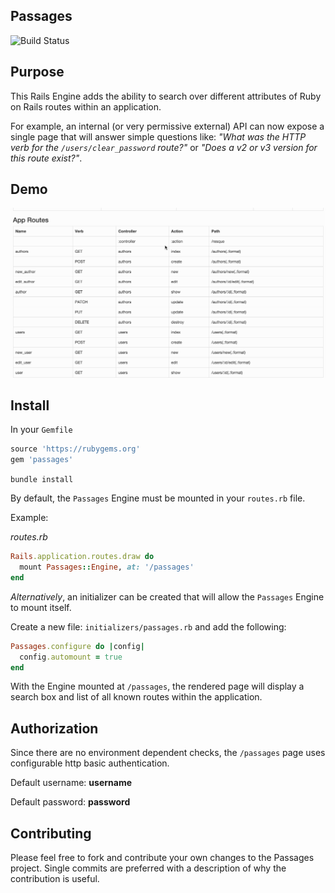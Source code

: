 ## Passages

![Build Status](https://travis-ci.org/yez/passages.svg?branch=master)

## Purpose

This Rails Engine adds the ability to search over different attributes of Ruby on Rails routes within an application.

For example, an internal (or very permissive external) API can now expose a single page that will answer simple questions like: *"What was the HTTP verb for the `/users/clear_password` route?"* or *"Does a v2 or v3 version for this route exist?"*.

## Demo

![Demo](demo.gif)

## Install

In your `Gemfile`

```ruby
source 'https://rubygems.org'
gem 'passages'
```

`bundle install`

By default, the `Passages` Engine must be mounted in your `routes.rb` file.

Example:

*routes.rb*

```ruby
Rails.application.routes.draw do
  mount Passages::Engine, at: '/passages'
end
```

*Alternatively*, an initializer can be created that will allow the `Passages` Engine to mount itself.

Create a new file: `initializers/passages.rb` and add the following:

```ruby
Passages.configure do |config|
  config.automount = true
end
```

With the Engine mounted at `/passages`, the rendered page will display a search box and list of all known routes within the application.

## Authorization

Since there are no environment dependent checks, the `/passages` page uses configurable http basic authentication.

Default username: **username**

Default password: **password**

## Contributing

Please feel free to fork and contribute your own changes to the Passages project. Single commits are preferred with a description of why the contribution is useful.
